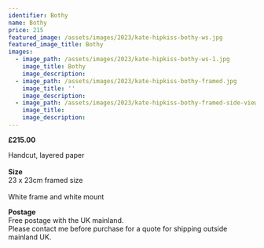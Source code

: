 ```yaml
---
identifier: Bothy
name: Bothy
price: 215
featured_image: /assets/images/2023/kate-hipkiss-bothy-ws.jpg
featured_image_title: Bothy
images:
  - image_path: /assets/images/2023/kate-hipkiss-bothy-ws-1.jpg
    image_title: Bothy
    image_description:
  - image_path: /assets/images/2023/kate-hipkiss-bothy-framed.jpg
    image_title: ''
    image_description:
  - image_path: /assets/images/2023/kate-hipkiss-bothy-framed-side-view.jpg
    image_title:
    image_description:
---
```

**£215.00**

Handcut, layered paper<br><br>**Size**<br>23 x 23cm framed size<br><br>White frame and white mount

**Postage**<br>Free postage with the UK mainland.<br>Please contact me before purchase for a quote for shipping outside mainland UK.